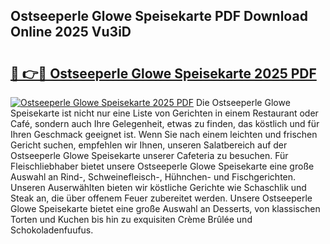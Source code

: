 ## Ostseeperle Glowe Speisekarte PDF Download Online 2025 Vu3iD

# <h2><a href="http://gc7mmhy.nevu.top/?p=Ostseeperle+Glowe+Speisekarte">🔗 👉🔴 Ostseeperle Glowe Speisekarte 2025 PDF</a></h2>

[![Ostseeperle Glowe Speisekarte 2025 PDF](https://i.imgur.com/dBaPXMq.png)](http://gc7mmhy.nevu.top/?p=Ostseeperle+Glowe+Speisekarte)
Die Ostseeperle Glowe Speisekarte ist nicht nur eine Liste von Gerichten in einem Restaurant oder Café, sondern auch Ihre Gelegenheit, etwas zu finden, das köstlich und für Ihren Geschmack geeignet ist. Wenn Sie nach einem leichten und frischen Gericht suchen, empfehlen wir Ihnen, unseren Salatbereich auf der Ostseeperle Glowe Speisekarte unserer Cafeteria zu besuchen. Für Fleischliebhaber bietet unsere Ostseeperle Glowe Speisekarte eine große Auswahl an Rind-, Schweinefleisch-, Hühnchen- und Fischgerichten. Unseren Auserwählten bieten wir köstliche Gerichte wie Schaschlik und Steak an, die über offenem Feuer zubereitet werden. Unsere Ostseeperle Glowe Speisekarte bietet eine große Auswahl an Desserts, von klassischen Torten und Kuchen bis hin zu exquisiten Crème Brûlée und Schokoladenfuufus.
